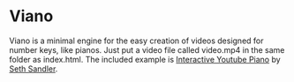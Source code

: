 # Viano
Viano is a minimal engine for the easy creation of videos designed for number keys, like pianos. Just put a video file called video.mp4 in the same folder as index.html. The included example is [Interactive Youtube Piano](https://youtu.be/eQ-eE8Ai_8g) by [Seth Sandler](https://www.youtube.com/user/cerupcat).
